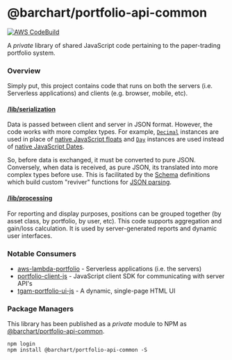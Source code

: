 # @barchart/portfolio-api-common

[![AWS CodeBuild](https://codebuild.us-east-1.amazonaws.com/badges?uuid=eyJlbmNyeXB0ZWREYXRhIjoiSXBJTDZKWVFmSGVOSG9XQUgwbzB3Um5BZ0JsN2h1U3NQNWNhZTRHMlJKTVpEVVlVMENPaEFmR0NYS29rSStZWmZ5M1d0YVh2eXErVGhiekFtdHBpVmhJPSIsIml2UGFyYW1ldGVyU3BlYyI6ImROM3ZLMURwaXFyekltdDYiLCJtYXRlcmlhbFNldFNlcmlhbCI6MX0%3D&branch=master)](https://github.com/barchart/portfolio-api-common)

A *private* library of shared JavaScript code pertaining to the paper-trading portfolio system.

### Overview

Simply put, this project contains code that runs on both the servers (i.e. Serverless applications) and clients (e.g. browser, mobile, etc).

#### [/lib/serialization](https://github.com/barchart/portfolio-api-common/tree/master/lib/serialization)

Data is passed between client and server in JSON format. However, the code works with more complex types. For example, [```Decimal```](https://github.com/barchart/barchart-common-js/blob/master/lang/Decimal.js) instances are used in place of [native JavaScript floats](https://developer.mozilla.org/en-US/docs/Web/JavaScript/Reference/Global_Objects/Number) and [```Day```](https://github.com/barchart/barchart-common-js/blob/master/lang/Day.js) instances are used instead of [native JavaScript Dates](https://developer.mozilla.org/en-US/docs/Web/JavaScript/Reference/Global_Objects/Date).

So, before data is exchanged, it must be converted to pure JSON. Conversely, when data is received, as pure JSON, its translated into more complex types before use. This is facilitated by the [Schema](https://github.com/barchart/barchart-common-js/blob/master/serialization/json/Schema.js) definitions which build custom "reviver" functions for [JSON parsing](https://developer.mozilla.org/en-US/docs/Web/JavaScript/Reference/Global_Objects/JSON/parse).

#### [/lib/processing](https://github.com/barchart/portfolio-api-common/tree/master/lib/processing)

For reporting and display purposes, positions can be grouped together (by asset class, by portfolio, by user, etc). This code supports aggregation and gain/loss calculation. It is used by server-generated reports and dynamic user interfaces.

### Notable Consumers

* [aws-lambda-portfolio](https://github.com/barchart/aws-lambda-portfolio) - Serverless applications (i.e. the servers)
* [portfolio-client-js](https://github.com/barchart/portfolio-client-js) - JavaScript client SDK for communicating with server API's
* [tgam-portfolio-ui-js](https://github.com/barchart/tgam-portfolio-ui-js) - A dynamic, single-page HTML UI

### Package Managers

This library has been published as a *private* module to NPM as [@barchart/portfolio-api-common](https://www.npmjs.com/package/@barchart/portfolio-api-common).

```shell
npm login
npm install @barchart/portfolio-api-common -S
```